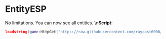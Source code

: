 # EntityESP
No limitations. You can now see all entities.
\n**Script:**
```lua
loadstring(game:HttpGet("https://raw.githubusercontent.com/raycast6000/EntityESP/main/loader.lua"))()
```
